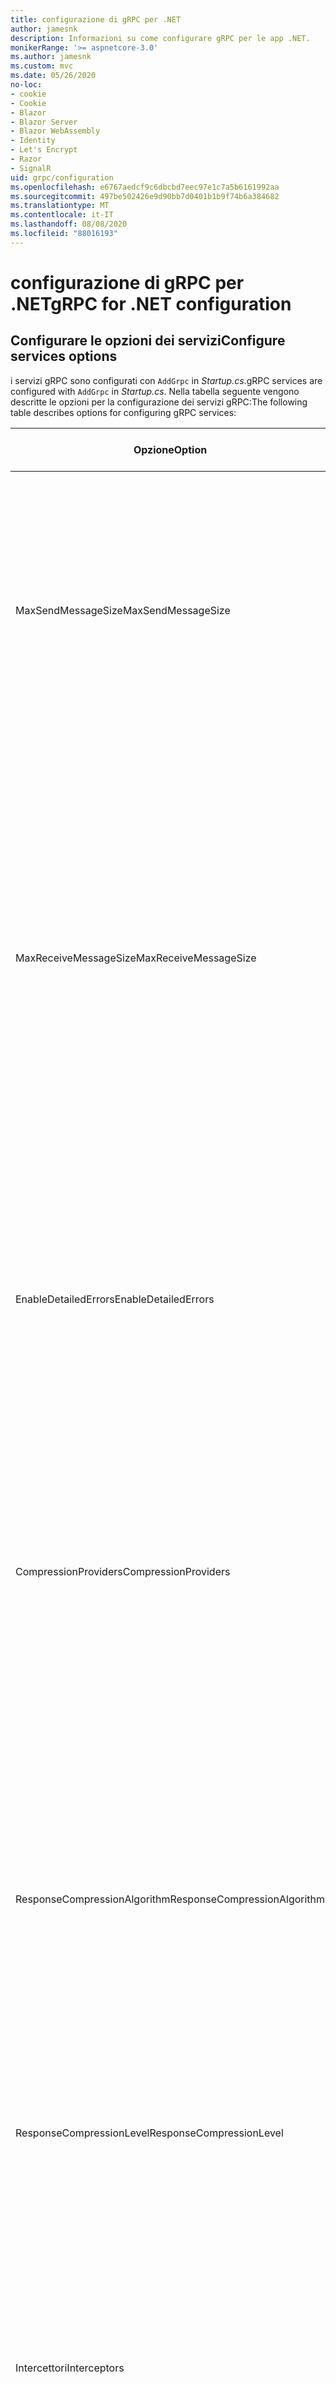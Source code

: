 ```yaml
---
title: configurazione di gRPC per .NET
author: jamesnk
description: Informazioni su come configurare gRPC per le app .NET.
monikerRange: '>= aspnetcore-3.0'
ms.author: jamesnk
ms.custom: mvc
ms.date: 05/26/2020
no-loc:
- cookie
- Cookie
- Blazor
- Blazor Server
- Blazor WebAssembly
- Identity
- Let's Encrypt
- Razor
- SignalR
uid: grpc/configuration
ms.openlocfilehash: e6767aedcf9c6dbcbd7eec97e1c7a5b6161992aa
ms.sourcegitcommit: 497be502426e9d90bb7d0401b1b9f74b6a384682
ms.translationtype: MT
ms.contentlocale: it-IT
ms.lasthandoff: 08/08/2020
ms.locfileid: "88016193"
---
```

# <a name="grpc-for-net-configuration"></a><span data-ttu-id="0fa38-103">configurazione di gRPC per .NET</span><span class="sxs-lookup"><span data-stu-id="0fa38-103">gRPC for .NET configuration</span></span>

## <a name="configure-services-options"></a><span data-ttu-id="0fa38-104">Configurare le opzioni dei servizi</span><span class="sxs-lookup"><span data-stu-id="0fa38-104">Configure services options</span></span>

<span data-ttu-id="0fa38-105">i servizi gRPC sono configurati con `AddGrpc` in *Startup.cs*.</span><span class="sxs-lookup"><span data-stu-id="0fa38-105">gRPC services are configured with `AddGrpc` in *Startup.cs*.</span></span> <span data-ttu-id="0fa38-106">Nella tabella seguente vengono descritte le opzioni per la configurazione dei servizi gRPC:</span><span class="sxs-lookup"><span data-stu-id="0fa38-106">The following table describes options for configuring gRPC services:</span></span>

| <span data-ttu-id="0fa38-107">Opzione</span><span class="sxs-lookup"><span data-stu-id="0fa38-107">Option</span></span> | <span data-ttu-id="0fa38-108">Valore predefinito</span><span class="sxs-lookup"><span data-stu-id="0fa38-108">Default Value</span></span> | <span data-ttu-id="0fa38-109">Descrizione</span><span class="sxs-lookup"><span data-stu-id="0fa38-109">Description</span></span> |
| ------ | ------------- | ----------- |
| <span data-ttu-id="0fa38-110">MaxSendMessageSize</span><span class="sxs-lookup"><span data-stu-id="0fa38-110">MaxSendMessageSize</span></span> | `null` | <span data-ttu-id="0fa38-111">Dimensione massima in byte del messaggio che può essere inviata dal server.</span><span class="sxs-lookup"><span data-stu-id="0fa38-111">The maximum message size in bytes that can be sent from the server.</span></span> <span data-ttu-id="0fa38-112">Il tentativo di inviare un messaggio che supera le dimensioni massime configurate per i messaggi comporta un'eccezione.</span><span class="sxs-lookup"><span data-stu-id="0fa38-112">Attempting to send a message that exceeds the configured maximum message size results in an exception.</span></span> <span data-ttu-id="0fa38-113">Se impostato su `null` , le dimensioni del messaggio sono illimitate.</span><span class="sxs-lookup"><span data-stu-id="0fa38-113">When set to `null`, the message size is unlimited.</span></span> |
| <span data-ttu-id="0fa38-114">MaxReceiveMessageSize</span><span class="sxs-lookup"><span data-stu-id="0fa38-114">MaxReceiveMessageSize</span></span> | <span data-ttu-id="0fa38-115">4 MB</span><span class="sxs-lookup"><span data-stu-id="0fa38-115">4 MB</span></span> | <span data-ttu-id="0fa38-116">Dimensione massima in byte del messaggio che può essere ricevuto dal server.</span><span class="sxs-lookup"><span data-stu-id="0fa38-116">The maximum message size in bytes that can be received by the server.</span></span> <span data-ttu-id="0fa38-117">Se il server riceve un messaggio che supera questo limite, viene generata un'eccezione.</span><span class="sxs-lookup"><span data-stu-id="0fa38-117">If the server receives a message that exceeds this limit, it throws an exception.</span></span> <span data-ttu-id="0fa38-118">L'aumento di questo valore consente al server di ricevere messaggi di dimensioni maggiori, ma può influire negativamente sull'utilizzo della memoria.</span><span class="sxs-lookup"><span data-stu-id="0fa38-118">Increasing this value allows the server to receive larger messages, but can negatively impact memory consumption.</span></span> <span data-ttu-id="0fa38-119">Se impostato su `null` , le dimensioni del messaggio sono illimitate.</span><span class="sxs-lookup"><span data-stu-id="0fa38-119">When set to `null`, the message size is unlimited.</span></span> |
| <span data-ttu-id="0fa38-120">EnableDetailedErrors</span><span class="sxs-lookup"><span data-stu-id="0fa38-120">EnableDetailedErrors</span></span> | `false` | <span data-ttu-id="0fa38-121">Se `true` , i messaggi di eccezione dettagliati vengono restituiti ai client quando viene generata un'eccezione in un metodo del servizio.</span><span class="sxs-lookup"><span data-stu-id="0fa38-121">If `true`, detailed exception messages are returned to clients when an exception is thrown in a service method.</span></span> <span data-ttu-id="0fa38-122">Il valore predefinito è `false`.</span><span class="sxs-lookup"><span data-stu-id="0fa38-122">The default is `false`.</span></span> <span data-ttu-id="0fa38-123">L'impostazione `EnableDetailedErrors` di su `true` può infiltrare le informazioni riservate.</span><span class="sxs-lookup"><span data-stu-id="0fa38-123">Setting `EnableDetailedErrors` to `true` can leak sensitive information.</span></span> |
| <span data-ttu-id="0fa38-124">CompressionProviders</span><span class="sxs-lookup"><span data-stu-id="0fa38-124">CompressionProviders</span></span> | <span data-ttu-id="0fa38-125">gzip</span><span class="sxs-lookup"><span data-stu-id="0fa38-125">gzip</span></span> | <span data-ttu-id="0fa38-126">Raccolta di provider di compressione utilizzati per comprimere e decomprimere i messaggi.</span><span class="sxs-lookup"><span data-stu-id="0fa38-126">A collection of compression providers used to compress and decompress messages.</span></span> <span data-ttu-id="0fa38-127">I provider di compressione personalizzati possono essere creati e aggiunti alla raccolta.</span><span class="sxs-lookup"><span data-stu-id="0fa38-127">Custom compression providers can be created and added to the collection.</span></span> <span data-ttu-id="0fa38-128">I provider configurati predefiniti supportano la compressione **gzip** .</span><span class="sxs-lookup"><span data-stu-id="0fa38-128">The default configured providers support **gzip** compression.</span></span> |
| <span data-ttu-id="0fa38-129"><span style="word-break:normal;word-wrap:normal">ResponseCompressionAlgorithm</span></span><span class="sxs-lookup"><span data-stu-id="0fa38-129"><span style="word-break:normal;word-wrap:normal">ResponseCompressionAlgorithm</span></span></span> | `null` | <span data-ttu-id="0fa38-130">Algoritmo di compressione usato per comprimere i messaggi inviati dal server.</span><span class="sxs-lookup"><span data-stu-id="0fa38-130">The compression algorithm used to compress messages sent from the server.</span></span> <span data-ttu-id="0fa38-131">L'algoritmo deve corrispondere a un provider di compressione in `CompressionProviders` .</span><span class="sxs-lookup"><span data-stu-id="0fa38-131">The algorithm must match a compression provider in `CompressionProviders`.</span></span> <span data-ttu-id="0fa38-132">Per comprimere una risposta, il client deve indicare che supporta l'algoritmo inviando l'algoritmo nell'intestazione **grpc-Accept-Encoding** .</span><span class="sxs-lookup"><span data-stu-id="0fa38-132">For the algorithm to compress a response, the client must indicate it supports the algorithm by sending it in the **grpc-accept-encoding** header.</span></span> |
| <span data-ttu-id="0fa38-133">ResponseCompressionLevel</span><span class="sxs-lookup"><span data-stu-id="0fa38-133">ResponseCompressionLevel</span></span> | `null` | <span data-ttu-id="0fa38-134">Livello di compressione utilizzato per comprimere i messaggi inviati dal server.</span><span class="sxs-lookup"><span data-stu-id="0fa38-134">The compress level used to compress messages sent from the server.</span></span> |
| <span data-ttu-id="0fa38-135">Intercettori</span><span class="sxs-lookup"><span data-stu-id="0fa38-135">Interceptors</span></span> | <span data-ttu-id="0fa38-136">nessuno</span><span class="sxs-lookup"><span data-stu-id="0fa38-136">None</span></span> | <span data-ttu-id="0fa38-137">Raccolta di intercettori eseguiti con ogni chiamata gRPC.</span><span class="sxs-lookup"><span data-stu-id="0fa38-137">A collection of interceptors that are run with each gRPC call.</span></span> <span data-ttu-id="0fa38-138">Gli intercettori vengono eseguiti nell'ordine in cui sono registrati.</span><span class="sxs-lookup"><span data-stu-id="0fa38-138">Interceptors are run in the order they are registered.</span></span> <span data-ttu-id="0fa38-139">Gli intercettori configurati a livello globale vengono eseguiti prima degli intercettori configurati per un singolo servizio.</span><span class="sxs-lookup"><span data-stu-id="0fa38-139">Globally configured interceptors are run before interceptors configured for a single service.</span></span> <span data-ttu-id="0fa38-140">Per ulteriori informazioni sugli intercettori gRPC, vedere [GRPC Interceptors vs. middleware](xref:grpc/migration#grpc-interceptors-vs-middleware).</span><span class="sxs-lookup"><span data-stu-id="0fa38-140">For more information about gRPC interceptors, see [gRPC Interceptors vs. Middleware](xref:grpc/migration#grpc-interceptors-vs-middleware).</span></span> |
| <span data-ttu-id="0fa38-141">IgnoreUnknownServices</span><span class="sxs-lookup"><span data-stu-id="0fa38-141">IgnoreUnknownServices</span></span> | `false` | <span data-ttu-id="0fa38-142">Se `true` , le chiamate a servizi e metodi sconosciuti non restituiscono uno stato non **implementato** e la richiesta passa al middleware registrato successivo in ASP.NET Core.</span><span class="sxs-lookup"><span data-stu-id="0fa38-142">If `true`, calls to unknown services and methods don't return an **UNIMPLEMENTED** status, and the request passes to the next registered middleware in ASP.NET Core.</span></span> |

<span data-ttu-id="0fa38-143">È possibile configurare le opzioni per tutti i servizi fornendo le opzioni delegate alla `AddGrpc` chiamata in `Startup.ConfigureServices` :</span><span class="sxs-lookup"><span data-stu-id="0fa38-143">Options can be configured for all services by providing an options delegate to the `AddGrpc` call in `Startup.ConfigureServices`:</span></span>

[!code-csharp[](~/grpc/configuration/sample/GrcpService/Startup.cs?name=snippet)]

<span data-ttu-id="0fa38-144">Le opzioni per un singolo servizio eseguono l'override delle opzioni globali fornite in `AddGrpc` e possono essere configurate utilizzando `AddServiceOptions<TService>` :</span><span class="sxs-lookup"><span data-stu-id="0fa38-144">Options for a single service override the global options provided in `AddGrpc` and can be configured using `AddServiceOptions<TService>`:</span></span>

[!code-csharp[](~/grpc/configuration/sample/GrcpService/Startup2.cs?name=snippet)]

## <a name="configure-client-options"></a><span data-ttu-id="0fa38-145">Configurare le opzioni client</span><span class="sxs-lookup"><span data-stu-id="0fa38-145">Configure client options</span></span>

<span data-ttu-id="0fa38-146">la configurazione del client gRPC è impostata su on `GrpcChannelOptions` .</span><span class="sxs-lookup"><span data-stu-id="0fa38-146">gRPC client configuration is set on `GrpcChannelOptions`.</span></span> <span data-ttu-id="0fa38-147">Nella tabella seguente vengono descritte le opzioni per la configurazione dei canali gRPC:</span><span class="sxs-lookup"><span data-stu-id="0fa38-147">The following table describes options for configuring gRPC channels:</span></span>

| <span data-ttu-id="0fa38-148">Opzione</span><span class="sxs-lookup"><span data-stu-id="0fa38-148">Option</span></span> | <span data-ttu-id="0fa38-149">Valore predefinito</span><span class="sxs-lookup"><span data-stu-id="0fa38-149">Default Value</span></span> | <span data-ttu-id="0fa38-150">Descrizione</span><span class="sxs-lookup"><span data-stu-id="0fa38-150">Description</span></span> |
| ------ | ------------- | ----------- |
| <span data-ttu-id="0fa38-151">HttpHandler</span><span class="sxs-lookup"><span data-stu-id="0fa38-151">HttpHandler</span></span> | <span data-ttu-id="0fa38-152">Nuova istanza</span><span class="sxs-lookup"><span data-stu-id="0fa38-152">New instance</span></span> | <span data-ttu-id="0fa38-153">Oggetto `HttpMessageHandler` utilizzato per eseguire chiamate gRPC.</span><span class="sxs-lookup"><span data-stu-id="0fa38-153">The `HttpMessageHandler` used to make gRPC calls.</span></span> <span data-ttu-id="0fa38-154">Un client può essere impostato per configurare un oggetto personalizzato `HttpClientHandler` o aggiungere ulteriori gestori alla pipeline HTTP per le chiamate gRPC.</span><span class="sxs-lookup"><span data-stu-id="0fa38-154">A client can be set to configure a custom `HttpClientHandler` or add additional handlers to the HTTP pipeline for gRPC calls.</span></span> <span data-ttu-id="0fa38-155">Se non `HttpMessageHandler` si specifica alcun valore, `HttpClientHandler` viene creata una nuova istanza per il canale con l'eliminazione automatica.</span><span class="sxs-lookup"><span data-stu-id="0fa38-155">If no `HttpMessageHandler` is specified, a new `HttpClientHandler` instance is created for the channel with automatic disposal.</span></span> |
| <span data-ttu-id="0fa38-156">HttpClient</span><span class="sxs-lookup"><span data-stu-id="0fa38-156">HttpClient</span></span> | `null` | <span data-ttu-id="0fa38-157">Oggetto `HttpClient` utilizzato per eseguire chiamate gRPC.</span><span class="sxs-lookup"><span data-stu-id="0fa38-157">The `HttpClient` used to make gRPC calls.</span></span> <span data-ttu-id="0fa38-158">Questa impostazione è un'alternativa a `HttpHandler` .</span><span class="sxs-lookup"><span data-stu-id="0fa38-158">This setting is an alternative to `HttpHandler`.</span></span> |
| <span data-ttu-id="0fa38-159">DisposeHttpClient</span><span class="sxs-lookup"><span data-stu-id="0fa38-159">DisposeHttpClient</span></span> | `false` | <span data-ttu-id="0fa38-160">Se è impostato su `true` e `HttpMessageHandler` viene specificato un oggetto o `HttpClient` , l'oggetto `HttpHandler` o `HttpClient` , rispettivamente, viene eliminato quando viene `GrpcChannel` eliminato.</span><span class="sxs-lookup"><span data-stu-id="0fa38-160">If set to `true` and an `HttpMessageHandler` or `HttpClient` is specified, then either the `HttpHandler` or `HttpClient`, respectively, is disposed when the `GrpcChannel` is disposed.</span></span> |
| <span data-ttu-id="0fa38-161">LoggerFactory</span><span class="sxs-lookup"><span data-stu-id="0fa38-161">LoggerFactory</span></span> | `null` | <span data-ttu-id="0fa38-162">`LoggerFactory`Utilizzato dal client per registrare le informazioni sulle chiamate gRPC.</span><span class="sxs-lookup"><span data-stu-id="0fa38-162">The `LoggerFactory` used by the client to log information about gRPC calls.</span></span> <span data-ttu-id="0fa38-163">Un' `LoggerFactory` istanza può essere risolta dall'inserimento delle dipendenze o creata utilizzando `LoggerFactory.Create` .</span><span class="sxs-lookup"><span data-stu-id="0fa38-163">A `LoggerFactory` instance can be resolved from dependency injection or created using `LoggerFactory.Create`.</span></span> <span data-ttu-id="0fa38-164">Per esempi di configurazione della registrazione, vedere <xref:grpc/diagnostics#grpc-client-logging> .</span><span class="sxs-lookup"><span data-stu-id="0fa38-164">For examples of configuring logging, see <xref:grpc/diagnostics#grpc-client-logging>.</span></span> |
| <span data-ttu-id="0fa38-165">MaxSendMessageSize</span><span class="sxs-lookup"><span data-stu-id="0fa38-165">MaxSendMessageSize</span></span> | `null` | <span data-ttu-id="0fa38-166">Dimensione massima in byte del messaggio che può essere inviato dal client.</span><span class="sxs-lookup"><span data-stu-id="0fa38-166">The maximum message size in bytes that can be sent from the client.</span></span> <span data-ttu-id="0fa38-167">Il tentativo di inviare un messaggio che supera le dimensioni massime configurate per i messaggi comporta un'eccezione.</span><span class="sxs-lookup"><span data-stu-id="0fa38-167">Attempting to send a message that exceeds the configured maximum message size results in an exception.</span></span> <span data-ttu-id="0fa38-168">Se impostato su `null` , le dimensioni del messaggio sono illimitate.</span><span class="sxs-lookup"><span data-stu-id="0fa38-168">When set to `null`, the message size is unlimited.</span></span> |
| <span data-ttu-id="0fa38-169"><span style="word-break:normal;word-wrap:normal">MaxReceiveMessageSize</span></span><span class="sxs-lookup"><span data-stu-id="0fa38-169"><span style="word-break:normal;word-wrap:normal">MaxReceiveMessageSize</span></span></span> | <span data-ttu-id="0fa38-170">4 MB</span><span class="sxs-lookup"><span data-stu-id="0fa38-170">4 MB</span></span> | <span data-ttu-id="0fa38-171">Dimensione massima del messaggio, in byte, che può essere ricevuta dal client.</span><span class="sxs-lookup"><span data-stu-id="0fa38-171">The maximum message size in bytes that can be received by the client.</span></span> <span data-ttu-id="0fa38-172">Se il client riceve un messaggio che supera questo limite, viene generata un'eccezione.</span><span class="sxs-lookup"><span data-stu-id="0fa38-172">If the client receives a message that exceeds this limit, it throws an exception.</span></span> <span data-ttu-id="0fa38-173">L'aumento di questo valore consente al client di ricevere messaggi di dimensioni maggiori, ma può influire negativamente sull'utilizzo della memoria.</span><span class="sxs-lookup"><span data-stu-id="0fa38-173">Increasing this value allows the client to receive larger messages, but can negatively impact memory consumption.</span></span> <span data-ttu-id="0fa38-174">Se impostato su `null` , le dimensioni del messaggio sono illimitate.</span><span class="sxs-lookup"><span data-stu-id="0fa38-174">When set to `null`, the message size is unlimited.</span></span> |
| <span data-ttu-id="0fa38-175">Credenziali</span><span class="sxs-lookup"><span data-stu-id="0fa38-175">Credentials</span></span> | `null` | <span data-ttu-id="0fa38-176">Istanza di `ChannelCredentials`.</span><span class="sxs-lookup"><span data-stu-id="0fa38-176">A `ChannelCredentials` instance.</span></span> <span data-ttu-id="0fa38-177">Le credenziali vengono usate per aggiungere i metadati di autenticazione alle chiamate gRPC.</span><span class="sxs-lookup"><span data-stu-id="0fa38-177">Credentials are used to add authentication metadata to gRPC calls.</span></span> |
| <span data-ttu-id="0fa38-178">CompressionProviders</span><span class="sxs-lookup"><span data-stu-id="0fa38-178">CompressionProviders</span></span> | <span data-ttu-id="0fa38-179">gzip</span><span class="sxs-lookup"><span data-stu-id="0fa38-179">gzip</span></span> | <span data-ttu-id="0fa38-180">Raccolta di provider di compressione utilizzati per comprimere e decomprimere i messaggi.</span><span class="sxs-lookup"><span data-stu-id="0fa38-180">A collection of compression providers used to compress and decompress messages.</span></span> <span data-ttu-id="0fa38-181">I provider di compressione personalizzati possono essere creati e aggiunti alla raccolta.</span><span class="sxs-lookup"><span data-stu-id="0fa38-181">Custom compression providers can be created and added to the collection.</span></span> <span data-ttu-id="0fa38-182">I provider configurati predefiniti supportano la compressione **gzip** .</span><span class="sxs-lookup"><span data-stu-id="0fa38-182">The default configured providers support **gzip** compression.</span></span> |

<span data-ttu-id="0fa38-183">Il codice seguente:</span><span class="sxs-lookup"><span data-stu-id="0fa38-183">The following code:</span></span>

* <span data-ttu-id="0fa38-184">Imposta la dimensione massima del messaggio di invio e ricezione sul canale.</span><span class="sxs-lookup"><span data-stu-id="0fa38-184">Sets the maximum send and receive message size on the channel.</span></span>
* <span data-ttu-id="0fa38-185">Crea un client.</span><span class="sxs-lookup"><span data-stu-id="0fa38-185">Creates a client.</span></span>

[!code-csharp[](~/grpc/configuration/sample/Program.cs?name=snippet&highlight=3-8)]

[!INCLUDE[](~/includes/gRPCazure.md)]

## <a name="additional-resources"></a><span data-ttu-id="0fa38-186">Risorse aggiuntive</span><span class="sxs-lookup"><span data-stu-id="0fa38-186">Additional resources</span></span>

* <xref:grpc/aspnetcore>
* <xref:grpc/client>
* <xref:grpc/diagnostics>
* <xref:tutorials/grpc/grpc-start>
